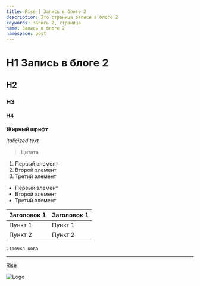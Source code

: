 ```yaml
---
title: Rise | Запись в блоге 2
description: Это страница записи в блоге 2
keywords: Запись 2, страница
name: Запись в блоге 2
namespace: post
---
```


# H1 Запись в блоге 2

## H2

### H3

#### H4

**Жирный шрифт**

_italicized text_

> Цитата

1. Первый элемент
2. Второй элемент
3. Третий элемент

- Первый элемент
- Второй элемент
- Третий элемент

| Заголовок 1 | Заголовок 1 |
| ----------- | ----------- |
| Пункт 1     | Пункт 1     |
| Пункт 2     | Пункт 2     |

`Строчка кода`

---

[Rise](https://wotkad.ru/rise/)

![Logo](/assets/images/logo.svg)
